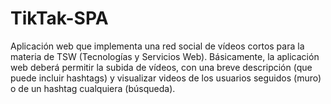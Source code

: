 # TikTak-SPA

Aplicación web que implementa una red social de vídeos cortos para la materia de TSW (Tecnologías y Servicios Web). Básicamente, la aplicación web deberá permitir la subida de vídeos, con una breve descripción (que puede incluir hashtags) y visualizar videos de los usuarios seguidos (muro) o de un hashtag cualquiera (búsqueda).

